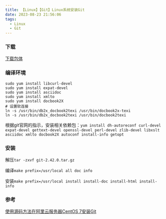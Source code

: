 ```yaml
---
title: 【Linux】【Git】Linux系统安装Git
date: 2023-08-23 21:56:06
tags:
  - Linux
  - Git
---
```


### 下载

[下载包体](https://github.com/git/git/tags)

### 编译环境

```shell
sudo yum install libcurl-devel
sudo yum install expat-devel
sudo yum install asciidoc
sudo yum install xmlto
sudo yum install docbook2X
# 设置软连接
ln -s /usr/bin/db2x_docbook2texi /usr/bin/docbook2x-texi
ln -s /usr/bin/db2x_docbook2texi /usr/bin/docbook2texi
```

根据git官网的指示，安装相关依赖包：`yum install dh-autoreconf curl-devel expat-devel gettext-devel openssl-devel perl-devel zlib-devel libxslt asciidoc xmlto docbook2X autoconf install-info getopt`

### 安装

解压`tar -zxvf git-2.42.0.tar.gz`

编译`make prefix=/usr/local all doc info`

安装`make prefix=/usr/local install install-doc install-html install-info`

### 参考

[使用源码方法在阿里云服务器CentOS 7安装Git](https://blog.csdn.net/qq_42108074/article/details/123027943)
